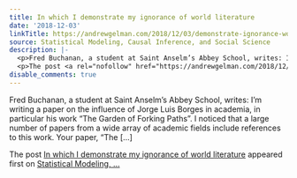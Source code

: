 ```yaml
---
title: In which I demonstrate my ignorance of world literature
date: '2018-12-03'
linkTitle: https://andrewgelman.com/2018/12/03/demonstrate-ignorance-world-literature/
source: Statistical Modeling, Causal Inference, and Social Science
description: |-
  <p>Fred Buchanan, a student at Saint Anselm’s Abbey School, writes: I’m writing a paper on the influence of Jorge Luis Borges in academia, in particular his work “The Garden of Forking Paths”. I noticed that a large number of papers from a wide array of academic fields include references to this work. Your paper, “The [&#8230;]</p>
  <p>The post <a rel="nofollow" href="https://andrewgelman.com/2018/12/03/demonstrate-ignorance-world-literature/">In which I demonstrate my ignorance of world literature</a> appeared first on <a rel="nofollow" href="https://andrewgelman.com">Statistical Modeling, ...
disable_comments: true
---
```

<p>Fred Buchanan, a student at Saint Anselm’s Abbey School, writes: I’m writing a paper on the influence of Jorge Luis Borges in academia, in particular his work “The Garden of Forking Paths”. I noticed that a large number of papers from a wide array of academic fields include references to this work. Your paper, “The [&#8230;]</p>
<p>The post <a rel="nofollow" href="https://andrewgelman.com/2018/12/03/demonstrate-ignorance-world-literature/">In which I demonstrate my ignorance of world literature</a> appeared first on <a rel="nofollow" href="https://andrewgelman.com">Statistical Modeling, ...